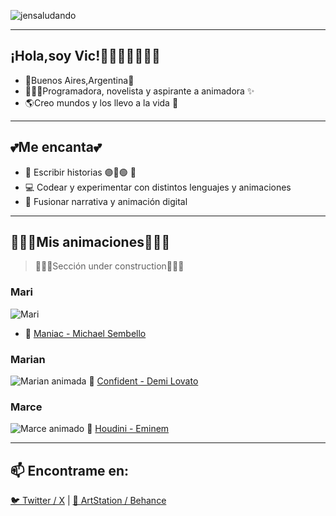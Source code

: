![jensaludando](https://github.com/user-attachments/assets/5601f050-f696-45ac-9fb6-56134faf2f18)

---

## ¡Hola,soy Vic!🏄🏻‍♀🙋🏻‍♀️👋
- 📍Buenos Aires,Argentina🧉
- 👩🏽‍💻Programadora, novelista y aspirante a animadora ✨  
- 🌎Creo mundos y los llevo a la vida 💜

---

## 💕Me encanta💕
- 📝 Escribir historias 🟣🔴🟢 💫 
- 💻 Codear y experimentar con distintos lenguajes y animaciones  
- 🔭 Fusionar narrativa y animación digital

---

## 🏃🏻‍♀️Mis animaciones🏃🏻‍♀️

> 👷🏻‍♀️Sección under construction👷🏻‍♀️

### Mari
![Mari](https://github.com/user-attachments/assets/4709ba3d-2d4f-44b8-9390-1d1661975382) 
- 🎵 [Maniac - Michael Sembello](https://youtu.be/6GCNUeTFSbA?si=qXqn9OAl_BheOgzP)

### Marian
![Marian animada](ruta-del-gif-marian.gif) 🎵 [Confident - Demi Lovato](https://www.youtube.com/watch?v=cwLRQn61oUY)

### Marce
![Marce animado](ruta-del-gif-marce.gif) 🎵 [Houdini - Eminem](https://www.youtube.com/watch?v=eAojH2ZzFmo)



---

## 📫 Encontrame en:

[🐦 Twitter / X](https://x.com/MagiaMniaMaldad) | [🎨 ArtStation / Behance](https://www.behance.net/maniammaldad)


